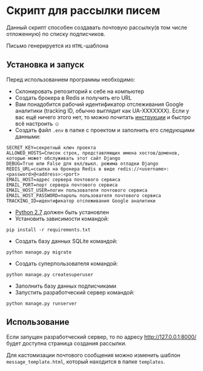 # Скрипт для рассылки писем
Данный скрипт способен создавать почтовую рассылку(в том числе отложенную) по списку подписчиков.

Письмо генерируется из `HTML`-шаблона

## Установка и запуск
Перед использованием программы необходимо:
- Склонировать репозиторий к себе на компьютер
- Создать брокера в Redis и получить его URL
- Вам понадобится рабочий идентификатор отслеживания Google аналитики (tracking ID, обычно выглядит как UA-XXXXXXX). Если у вас ещё ничего этого нет, то можно почитать [инструкции](https://support.google.com/analytics/answer/9304153?hl=ru&visit_id=638123500048852685-424447073&rd=2) и быстро всё настроить ☺
- Создать файл `.env` в папке с проектом и заполнить его следующими данными:
```
SECRET_KEY=секретный ключ проекта
ALLOWED_HOSTS=Список строк, представляющих имена хостов/доменов, которые может обслуживать этот сайт Django
DEBUG=True или False для вкл/выкл. режима отладки Django
REDIS_URL=ссылка на брокера Redis в виде redis://<username>:<password>@<address>:<port>
EMAIL_HOST=адрес сервера почтового сервиса
EMAIL_PORT=порт сервера почтового сервиса
EMAIL_HOST_USER=логин пользователя почтового сервиса
EMAIL_HOST_PASSWORD=пароль пользователя почтового сервиса
TRACKING_ID=идентификатор отслеживания Google аналитики
```
- [Python 2.7](https://www.python.org/downloads/) должен быть установлен
- Установить зависимости командой:
```commandline
pip install -r requirements.txt
```
- Создать базу данных SQLite командой:
```commandline
python manage.py migrate
```
- Создать суперпользователя командой:
```commandline
python manage.py createsuperuser
```
- Заполнить базу данных подписчиками
- Запустить разработческий сервер командой:
```commandline
python manage.py runserver
```

## Использование

Если запущен разработческий сервер, то по адресу http://127.0.0.1:8000/ будет доступна страница создания рассылки.

Для кастомизации почтового сообщения можно изменить шаблон `message_template.html`, который находится в папке `templates`.